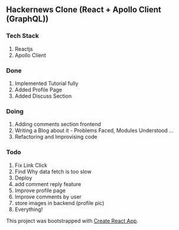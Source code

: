 ## Hackernews Clone (React + Apollo Client (GraphQL))

### Tech Stack
1. Reactjs
2. Apollo Client

### Done
1. Implemented Tutorial fully
2. Added Profile Page
3. Added Discuss Section

### Doing
1. Adding comments section frontend
2. Writing a Blog about it - Problems Faced, Modules Understood ...  
3. Refactoring and Improvising code

### Todo
1. Fix Link Click
2. Find Why data fetch is too slow
3. Deploy
4. add comment reply feature
5. Improve profile page
6. Improve comments by user
7. store images in backend (profile pic)
9999. Everything!




This project was bootstrapped with [Create React App](https://github.com/facebook/create-react-app).
